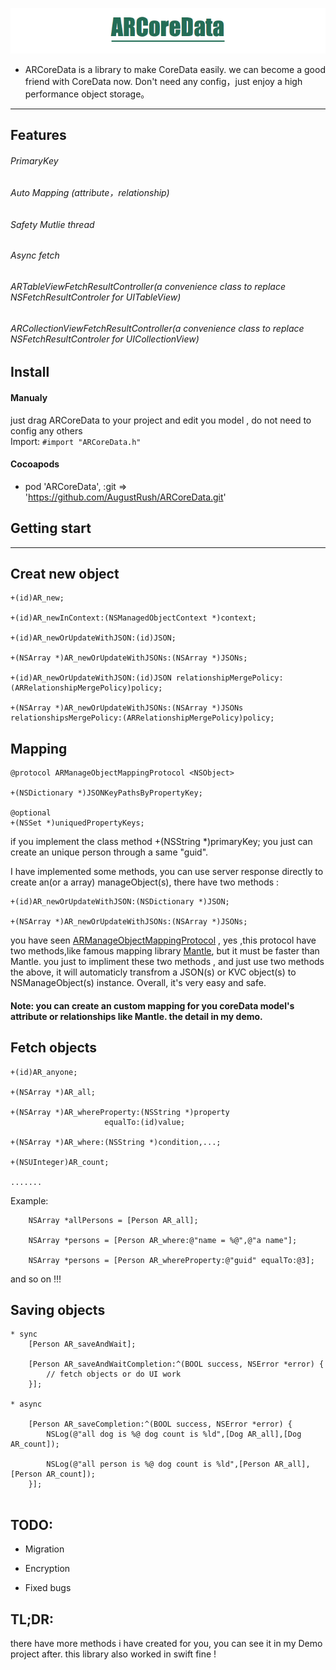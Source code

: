 ![](https://github.com/AugustRush/ARCoreData/blob/master/6DB73380-0D9A-43A1-AD21-8374D748429A.png)

* ARCoreData is a library to make CoreData easily. we can become a good friend with CoreData now. Don't need any config，just enjoy a high performance object storage。

*****************************************

## Features

###### PrimaryKey

###### Auto Mapping (attribute，relationship)

###### Safety Mutlie thread

###### Async fetch

###### ARTableViewFetchResultController(a convenience class to replace NSFetchResultControler for UITableView)

###### ARCollectionViewFetchResultController(a convenience class to replace NSFetchResultControler for UICollectionView)

## Install

#### Manualy
just drag ARCoreData to your project and edit you model , do not need to config any others 
<br>Import: `#import "ARCoreData.h"`

#### Cocoapods
* pod 'ARCoreData', :git => 'https://github.com/AugustRush/ARCoreData.git'

## Getting start
***********************

## Creat new object

```
+(id)AR_new;

+(id)AR_newInContext:(NSManagedObjectContext *)context;

+(id)AR_newOrUpdateWithJSON:(id)JSON;

+(NSArray *)AR_newOrUpdateWithJSONs:(NSArray *)JSONs;

+(id)AR_newOrUpdateWithJSON:(id)JSON relationshipMergePolicy:(ARRelationshipMergePolicy)policy;

+(NSArray *)AR_newOrUpdateWithJSONs:(NSArray *)JSONs relationshipsMergePolicy:(ARRelationshipMergePolicy)policy;

```
## Mapping

```
@protocol ARManageObjectMappingProtocol <NSObject>

+(NSDictionary *)JSONKeyPathsByPropertyKey;

@optional
+(NSSet *)uniquedPropertyKeys;

```

if you implement the class method +(NSString *)primaryKey; you just can create an unique person through a same "guid".

I have implemented some methods, you can use server response directly to create an(or a array) manageObject(s),
there have two methods :

```
+(id)AR_newOrUpdateWithJSON:(NSDictionary *)JSON;

+(NSArray *)AR_newOrUpdateWithJSONs:(NSArray *)JSONs;

```
you have seen [ARManageObjectMappingProtocol](https://github.com/AugustRush/ARCoreData/blob/master/ARCoreData/Core/ARManageObjectMappingProtocol.h) , yes ,this protocol have two methods,like famous mapping library <a href="https://github.com/Mantle/Mantle">Mantle</a>, but it must be faster than Mantle. you just to impliment these two methods , and just use two methods the above, it will automaticly transfrom a JSON(s) or KVC object(s) to NSManageObject(s) instance. Overall, it's very easy and safe.

#### Note: you can create an custom mapping for you coreData model's attribute or relationships like Mantle. the detail in my demo.

## Fetch objects

```
+(id)AR_anyone;

+(NSArray *)AR_all;

+(NSArray *)AR_whereProperty:(NSString *)property
                     equalTo:(id)value;

+(NSArray *)AR_where:(NSString *)condition,...;

+(NSUInteger)AR_count;

.......

```

Example:
```
    NSArray *allPersons = [Person AR_all];
    
    NSArray *persons = [Person AR_where:@"name = %@",@"a name"];
    
    NSArray *persons = [Person AR_whereProperty:@"guid" equalTo:@3];
```
and so on !!!

## Saving objects

```
* sync
    [Person AR_saveAndWait];

    [Person AR_saveAndWaitCompletion:^(BOOL success, NSError *error) {
        // fetch objects or do UI work
    }];

* async

	[Person AR_saveCompletion:^(BOOL success, NSError *error) {
        NSLog(@"all dog is %@ dog count is %ld",[Dog AR_all],[Dog AR_count]);
        
        NSLog(@"all person is %@ dog count is %ld",[Person AR_all],[Person AR_count]);
    }];


```
## TODO:

* Migration

* Encryption

* Fixed bugs

## TL;DR:
there have more methods i have created for you, you can see it in my Demo project after. this library also worked in
swift fine !




